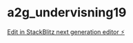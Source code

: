 # a2g_undervisning19

[Edit in StackBlitz next generation editor ⚡️](https://stackblitz.com/~/github.com/JulieKodehode/a2g_undervisning19)